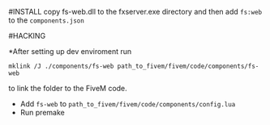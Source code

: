 #INSTALL
copy fs-web.dll to the fxserver.exe directory and then add `fs:web` to the `components.json`

#HACKING

*After setting up dev enviroment run

```
mklink /J ./components/fs-web path_to_fivem/fivem/code/components/fs-web
```

to link the folder to the FiveM code.

* Add `fs-web` to `path_to_fivem/fivem/code/components/config.lua`
* Run premake